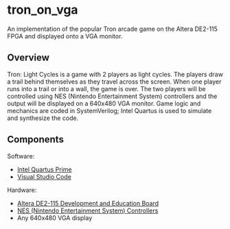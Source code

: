 # tron_on_vga
An implementation of the popular Tron arcade game on the Altera DE2-115 FPGA and displayed onto a VGA monitor.
## Overview
Tron: Light Cycles is a game with 2 players as light cycles. The players draw a trail behind themselves as they travel across the screen. When one player runs into a trail or into a wall, the game is over. The two players will be controlled using NES (Nintendo Entertainment System) controllers and the output will be displayed on a 640x480 VGA monitor. Game logic and mechanics are coded in SystemVerilog; Intel Quartus is used to simulate and synthesize the code.
## Components
Software:
- [Intel Quartus Prime](https://www.intel.com/content/www/us/en/products/details/fpga/development-tools/quartus-prime.html)
- [Visual Studio Code](https://code.visualstudio.com/)

Hardware:
- [Altera DE2-115 Development and Education Board](https://www.terasic.com.tw/cgi-bin/page/archive.pl?Language=English&CategoryNo=139&No=502&PartNo=2)
- [NES (Nintendo Entertainment System) Controllers](https://www.nintendo.com/store/products/nintendo-entertainment-system-controllers/)
- Any 640x480 VGA display
